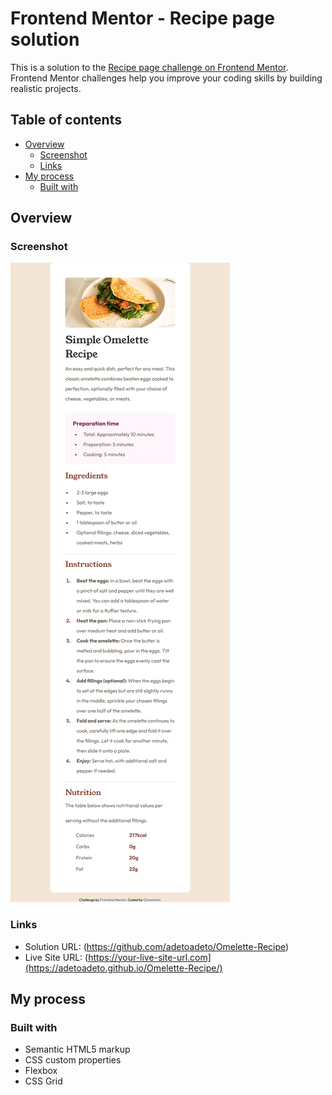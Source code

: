 # Frontend Mentor - Recipe page solution

This is a solution to the [Recipe page challenge on Frontend Mentor](https://www.frontendmentor.io/challenges/recipe-page-KiTsR8QQKm). Frontend Mentor challenges help you improve your coding skills by building realistic projects. 

## Table of contents

- [Overview](#overview)
  - [Screenshot](#screenshot)
  - [Links](#links)
- [My process](#my-process)
  - [Built with](#built-with)

## Overview

### Screenshot

![](./recipe_solution.png)


### Links

- Solution URL: (https://github.com/adetoadeto/Omelette-Recipe)
- Live Site URL: (https://your-live-site-url.com](https://adetoadeto.github.io/Omelette-Recipe/)

## My process

### Built with

- Semantic HTML5 markup
- CSS custom properties
- Flexbox
- CSS Grid
